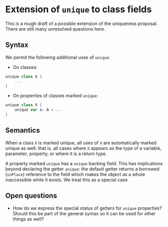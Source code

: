 # Extension of `unique` to class fields

This is a rough draft of a possible extension of the
uniqueness proposal.  There are still many unresolved
questions here.

## Syntax

We permit the following additional uses of `unique`:

* On classes:
```kotlin
unique class X {
    ...
}
```

* On properties of classes marked `unique`:
```kotlin
unique class X {
    unique var a: A = ...
}
```

## Semantics

When a class `X` is marked unique, all uses of `X` are
automatically marked unique as well: that is, all cases
where `X` appears as the type of a variable, parameter,
property, or where it is a return type.

A property marked `unique` has a `unique` backing field.
This has implications beyond declaring the getter `unique`:
the default getter returns a borrowed (`inPlace`) reference
to the field which makes the object as a whole inaccessible
while it exists.  We treat this as a special case

## Open questions

* How do we express the special status of getters for
  `unique` properties?  Should this be part of the general
  syntax so it can be used for other things as well?
